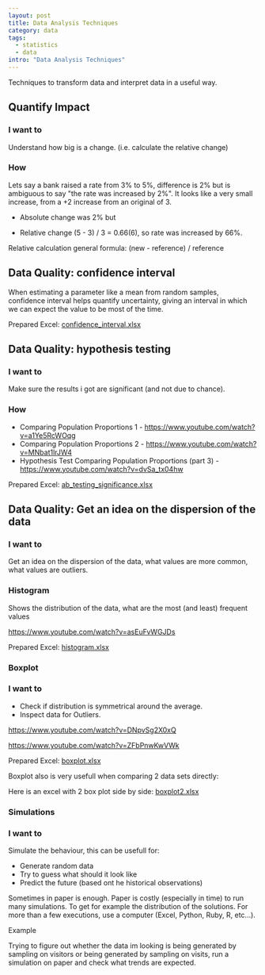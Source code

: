 ```yaml
---
layout: post
title: Data Analysis Techniques
category: data
tags:
  - statistics
  - data
intro: "Data Analysis Techniques"
---
```


Techniques to transform data and interpret data in a useful way.

## Quantify Impact

### I want to
Understand how big is a change.
(i.e.  calculate the relative change)

### How
Lets say a bank raised a rate from 3% to 5%, difference is 2% but is ambiguous to say "the rate was increased by 2%". It looks like a very small increase, from a +2 increase from an original of 3.

- Absolute change was 2% but 

- Relative change (5 - 3) / 3 = 0.66(6), so rate was increased by 66%.

Relative calculation general formula:  (new - reference) / reference




## Data Quality: confidence interval

When estimating a parameter like a mean from random samples, confidence interval helps quantify uncertainty, giving an interval in which we can expect the value to be most of the time.

Prepared Excel: [confidence_interval.xlsx](https://drive.google.com/file/d/0B3ypY27pPCJySjUyclgzX3RqM1k/edit?usp=sharing)




## Data Quality: hypothesis testing

### I want to
Make sure the results i got are significant (and not due to chance).

### How

- Comparing Population Proportions 1 - https://www.youtube.com/watch?v=a1Ye5RcWOqg
- Comparing Population Proportions 2 - https://www.youtube.com/watch?v=MNbat1lrJW4
- Hypothesis Test Comparing Population Proportions (part 3) - https://www.youtube.com/watch?v=dvSa_tx04hw

Prepared Excel: [ab_testing_significance.xlsx](https://drive.google.com/file/d/0B3ypY27pPCJyaGxqc1lLVTkxa1k/edit?usp=sharing)



## Data Quality: Get an idea on the dispersion of the data

### I want to
Get an idea on the dispersion of the data, what values are more common, what values are outliers.

### Histogram

Shows the distribution of the data, what are the most (and least) frequent values

https://www.youtube.com/watch?v=asEuFvWGJDs

Prepared Excel: [histogram.xlsx](https://drive.google.com/file/d/0B3ypY27pPCJyRWFBbEFPRk11TEE/edit?usp=sharing)


### Boxplot

### I want to

- Check if distribution is symmetrical around the average.
- Inspect data for Outliers.

https://www.youtube.com/watch?v=DNpvSg2X0xQ

https://www.youtube.com/watch?v=ZFbPnwKwVWk

Prepared Excel: [boxplot.xlsx](https://drive.google.com/file/d/0B3ypY27pPCJyM1JtVlh0Tnp6UWs/edit?usp=sharing)

Boxplot also is very usefull when comparing 2 data sets directly:

Here is an excel with 2 box plot side by side: [boxplot2.xlsx](https://drive.google.com/file/d/0B3ypY27pPCJyRk83bDFHUUljRXM/edit?usp=sharing)


### Simulations

### I want to

Simulate the behaviour, this can be usefull for: 

- Generate random data
- Try to guess what should it look like
- Predict the future (based ont he historical observations)

Sometimes in paper is enough. Paper is costly (especially in time) to run many simulations. To get for example the distribution of the solutions. 
For more than a few executions, use a computer (Excel, Python, Ruby, R, etc...).

Example

Trying to figure out whether the data im looking is being generated by sampling on visitors or being generated by sampling on visits, run a simulation on paper and check what trends are expected.